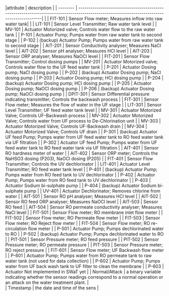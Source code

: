 |attribute | description                                                                                                                               |
| -------- | ------------------------------------------------------------------------------------------------------------------------------------------|                                                                                                                              |
| FIT-101       | Sensor Flow meter; Measures inflow into raw water tank|                                                                              |
| LIT-101       | Sensor Level Transmitter; Raw water tank level                                                                                       |
| MV-101        | Actuator Motorized valve; Controls water flow to the raw water tank                                                                  |
| P-101         | Actuator Pump; Pumps water from raw water tank to second stage                                                                       |
| P-102         | (backup) Actuator Pump; Pumps water from raw water tank to second stage                                                              |
| AIT-201       | Sensor Conductivity analyser; Measures NaCl level                                                                                    |
| AIT-202       | Sensor pH analyser; Measures HCl level                                                                                               |
| AIT-203       | Sensor ORP analyser; Measures NaOCl level                                                                                            |
| FIT-201       | Sensor Flow Transmitter; Control dosing pumps                                                                                        |
| MV-201        | Actuator Motorized valve; Controls water flow to the UF feed water tank                                                              |
| P-201         | Actuator Dosing pump; NaCl dosing pump                                                                                               |
| P-202         | (backup) Actuator Dosing pump; NaCl dosing pump                                                                                      |
| P-203         | Actuator Dosing pump; HCl dosing pump                                                                                                |
| P-204         | (backup) Actuator Dosing pump; HCl dosing pump                                                                                       |
| P-205         | Actuator Dosing pump; NaOCl dosing pump                                                                                              |
| P-206         | (backup) Actuator Dosing pump; NaOCl dosing pump                                                                                     |
| DPIT-301      | Sensor Differential pressure indicating transmitter; Controls the backwash process                                                   |
| FIT-301       | Sensor Flow meter; Measures the flow of water in the UF stage                                                                        |
| LIT-301       | Sensor Level Transmitter; UF feed water tank level                                                                                   |
| MV-301        | Actuator Motorized Valve; Controls UF-Backwash process                                                                               |
| MV-302        | Actuator Motorized Valve; Controls water from UF process to De-Chlorination unit                                                     |
| MV-303        | Actuator Motorized Valve; Controls UF-Backwash drain                                                                                 |
| MV-304        | Actuator Motorized Valve; Controls UF drain                                                                                          |
| P-301         | (backup) Actuator UF feed Pump; Pumps water from UF feed water tank to RO feed water tank via UF filtration                          |
| P-302         | Actuator UF feed Pump; Pumps water from UF feed water tank to RO feed water tank via UF filtration                                   |
| AIT-401       | Sensor RO hardness meter of water                                                                                                    |
| AIT-402       | Sensor ORP meter; Controls the NaHSO3 dosing (P203), NaOCl dosing (P205)                                                             |
| FIT-401       | Sensor Flow Transmitter; Controls the UV dechlorinator                                                                               |
| LIT-401       | Actuator Level Transmitter; RO feed water tank level                                                                                 |
| P-401         | (backup) Actuator Pump; Pumps water from RO feed tank to UV dechlorinator                                                            |
| P-402         | Actuator Pump; Pumps water from RO feed tank to UV dechlorinator                                                                     |
| P-403         | Actuator Sodium bi-sulphate pump                                                                                                     |
| P-404         | (backup) Actuator Sodium bi-sulphate pump                                                                                            |
| UV-401        | Actuator Dechlorinator; Removes chlorine from water                                                                                  |
| AIT-501       | Sensor RO pH analyser; Measures HCl level                                                                                            |
| AIT-502       | Sensor RO feed ORP analyser; Measures NaOCl level                                                                                    |
| AIT-503       | Sensor RO feed                                                                                                                       |
| AIT-504       | Sensor RO permeate conductivity analyser; Measures NaCl level                                                                        |
| FIT-501       | Sensor Flow meter; RO membrane inlet flow meter                                                                                      |
| FIT-502       | Sensor Flow meter; RO Permeate flow meter                                                                                            |
| FIT-503       | Sensor Flow meter; RO Reject flow meter                                                                                              |
| FIT-504       | Sensor Flow meter; RO re-circulation flow meter                                                                                      |
| P-501         | Actuator Pump; Pumps dechlorinated water to RO                                                                                       |
| P-502         | (backup) Actuator Pump; Pumps dechlorinated water to RO                                                                              |
| PIT-501       | Sensor Pressure meter; RO feed pressure                                                                                              |
| PIT-502       | Sensor Pressure meter; RO permeate pressure                                                                                          |
| PIT-503       | Sensor Pressure meter; RO reject pressure                                                                                            |
| FIT-601       | Sensor Flow meter; UF Backwash flow meter                                                                                            |
| P-601         | Actuator Pump; Pumps water from RO permeate tank to raw water tank (not used for data collection)                                    |
| P-602         | Actuator Pump; Pumps water from UF back wash tank to UF filter to clean the membrane                                                 |
| P-603         | Actuator Not implemented in SWaT yet                                                                                                 |
| Normal/Attack | a binary variable indicating whether the sensor readings correspond to a normal operation or an attack on the water treatment plant. |     
| Timestamp     | the date and time of the sens                                                                                                        |
